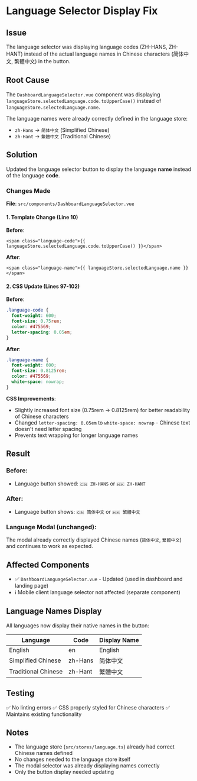 # Language Selector Display Fix

## Issue

The language selector was displaying language codes (ZH-HANS, ZH-HANT) instead of the actual language names in Chinese characters (简体中文, 繁體中文) in the button.

## Root Cause

The `DashboardLanguageSelector.vue` component was displaying `languageStore.selectedLanguage.code.toUpperCase()` instead of `languageStore.selectedLanguage.name`.

The language names were already correctly defined in the language store:
- `zh-Hans` → `简体中文` (Simplified Chinese)
- `zh-Hant` → `繁體中文` (Traditional Chinese)

## Solution

Updated the language selector button to display the language **name** instead of the language **code**.

### Changes Made

**File**: `src/components/DashboardLanguageSelector.vue`

#### 1. Template Change (Line 10)

**Before**:
```vue
<span class="language-code">{{ languageStore.selectedLanguage.code.toUpperCase() }}</span>
```

**After**:
```vue
<span class="language-name">{{ languageStore.selectedLanguage.name }}</span>
```

#### 2. CSS Update (Lines 97-102)

**Before**:
```css
.language-code {
  font-weight: 600;
  font-size: 0.75rem;
  color: #475569;
  letter-spacing: 0.05em;
}
```

**After**:
```css
.language-name {
  font-weight: 600;
  font-size: 0.8125rem;
  color: #475569;
  white-space: nowrap;
}
```

**CSS Improvements**:
- Slightly increased font size (0.75rem → 0.8125rem) for better readability of Chinese characters
- Changed `letter-spacing: 0.05em` to `white-space: nowrap` - Chinese text doesn't need letter spacing
- Prevents text wrapping for longer language names

## Result

### Before:
- Language button showed: `🇨🇳 ZH-HANS` or `🇭🇰 ZH-HANT`

### After:
- Language button shows: `🇨🇳 简体中文` or `🇭🇰 繁體中文`

### Language Modal (unchanged):
The modal already correctly displayed Chinese names (`简体中文`, `繁體中文`) and continues to work as expected.

## Affected Components

- ✅ `DashboardLanguageSelector.vue` - Updated (used in dashboard and landing page)
- ℹ️ Mobile client language selector not affected (separate component)

## Language Names Display

All languages now display their native names in the button:

| Language | Code | Display Name |
|----------|------|-------------|
| English | en | English |
| Simplified Chinese | zh-Hans | 简体中文 |
| Traditional Chinese | zh-Hant | 繁體中文 |

## Testing

✅ No linting errors
✅ CSS properly styled for Chinese characters
✅ Maintains existing functionality

## Notes

- The language store (`src/stores/language.ts`) already had correct Chinese names defined
- No changes needed to the language store itself
- The modal selector was already displaying names correctly
- Only the button display needed updating




